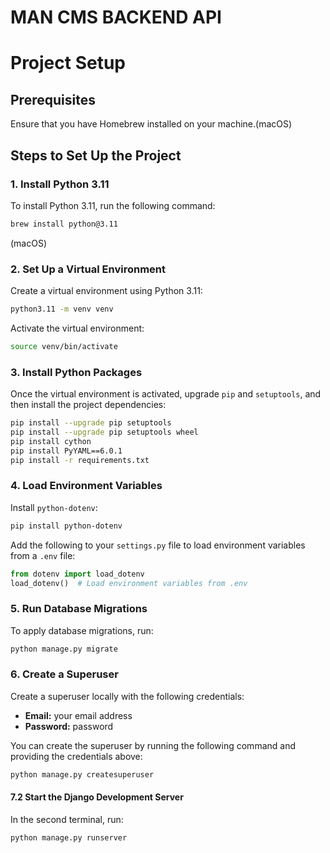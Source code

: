 # MAN CMS BACKEND API




# Project Setup

## Prerequisites

Ensure that you have Homebrew installed on your machine.(macOS)

## Steps to Set Up the Project

### 1. Install Python 3.11

To install Python 3.11, run the following command:

```bash
brew install python@3.11
```
(macOS)
### 2. Set Up a Virtual Environment

Create a virtual environment using Python 3.11:

```bash
python3.11 -m venv venv
```

Activate the virtual environment:

```bash
source venv/bin/activate
```

### 3. Install Python Packages

Once the virtual environment is activated, upgrade `pip` and `setuptools`, and then install the project dependencies:

```bash
pip install --upgrade pip setuptools
pip install --upgrade pip setuptools wheel
pip install cython
pip install PyYAML==6.0.1
pip install -r requirements.txt
```

### 4. Load Environment Variables

Install `python-dotenv`:

```bash
pip install python-dotenv
```

Add the following to your `settings.py` file to load environment variables from a `.env` file:

```python
from dotenv import load_dotenv
load_dotenv()  # Load environment variables from .env
```

### 5. Run Database Migrations

To apply database migrations, run:

```bash
python manage.py migrate
```

### 6. Create a Superuser

Create a superuser locally with the following credentials:

- **Email:** your email address
- **Password:** password

You can create the superuser by running the following command and providing the credentials above:

```bash
python manage.py createsuperuser
```

#### 7.2 Start the Django Development Server

In the second terminal, run:

```bash
python manage.py runserver
```